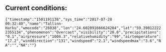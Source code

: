 ## Current conditions: 
 ``` {"timestamp":"1501191138","sys_time":"2017-07-28 00:32:40","name":"Tallinn-Harku","wmocode":"26038","lon":"24.602891666624284","lat":"59.398122222355134","phenomenon":"Overcast","visibility":"20.0","precipitations":"0.1","airpressure":"1004.3","relativehumidity":"99","airtemperature":"17.2","winddirection":"131","windspeed":"2.1","windspeedmax":"3.6","NA":"","NA":""} ```
